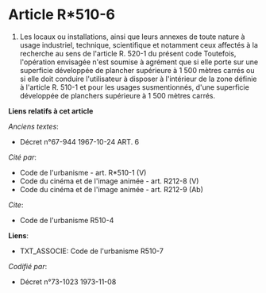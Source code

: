 # Article R*510-6

1. Les locaux ou installations, ainsi que leurs annexes de toute nature à usage industriel, technique, scientifique et
notamment ceux affectés à la recherche au sens de l'article R. 520-1 du présent code      Toutefois, l'opération envisagée
n'est soumise à agrément que si elle porte sur une superficie développée de plancher supérieure à 1 500 mètres carrés ou si
elle doit conduire l'utilisateur à disposer à l'intérieur de la zone définie à l'article R. 510-1 et pour les usages
susmentionnés, d'une superficie développée de planchers supérieure à 1 500 mètres carrés.

**Liens relatifs à cet article**

_Anciens textes_:

  - Décret n°67-944 1967-10-24 ART. 6

_Cité par_:

  - Code de l'urbanisme - art. R*510-1 (V)
  - Code du cinéma et de l'image animée - art. R212-8 (V)
  - Code du cinéma et de l'image animée - art. R212-9 (Ab)

_Cite_:

  - Code de l'urbanisme R510-4

**Liens**:

  - TXT_ASSOCIE: Code de l'urbanisme R510-7

_Codifié par_:

  - Décret n°73-1023 1973-11-08
